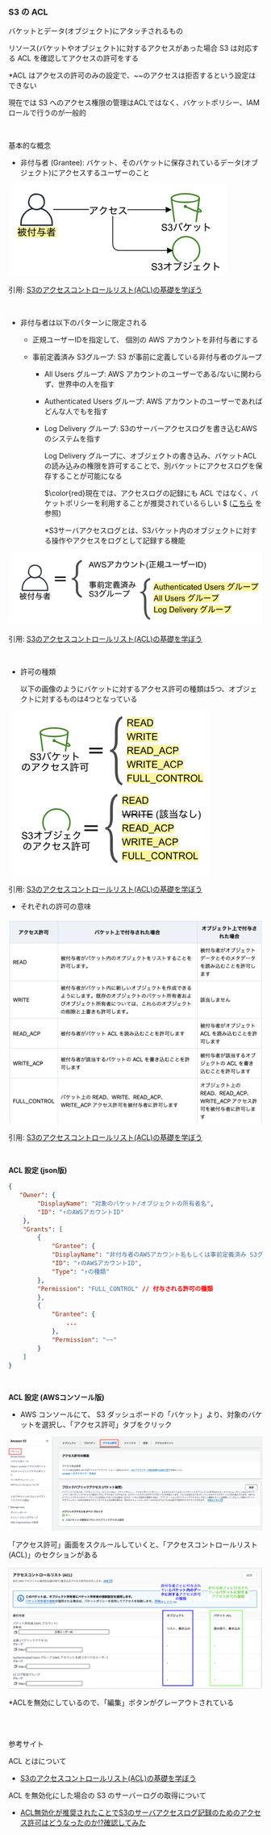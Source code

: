 ### S3 の ACL

バケットとデータ(オブジェクト)にアタッチされるもの

リソース(バケットやオブジェクト)に対するアクセスがあった場合 S3 は対応する ACL を確認してアクセスの許可をする

*ACL はアクセスの許可のみの設定で、~~のアクセスは拒否するという設定はできない

現在では S3 へのアクセス権限の管理はACLではなく、バケットポリシー、IAM ロールで行うのが一般的

<br>

基本的な概念

- 非付与者 (Grantee): バケット、そのバケットに保存されているデータ(オブジェクト)にアクセスするユーザーのこと

<img src="./img/S3-ACL_1.png" />

引用: [S3のアクセスコントロールリスト(ACL)の基礎を学ぼう](https://dev.classmethod.jp/articles/amazon-s3-acl-basics/)

<br>

- 非付与者は以下のパターンに限定される

    - 正規ユーザーIDを指定して、 個別の AWS アカウントを非付与者にする

    - 事前定義済み S3グループ: S3 が事前に定義している非付与者のグループ
    
        - All Users グループ: AWS アカウントのユーザーである/ないに関わらず、世界中の人を指す

        - Authenticated Users グループ: AWS アカウントのユーザーであればどんな人でもを指す

        - Log Delivery グループ: S3のサーバーアクセスログを書き込むAWSのシステムを指す

            Log Delivery グループに、オブジェクトの書き込み、バケットACLの読み込みの権限を許可することで、別バケットにアクセスログを保存することが可能になる

            $\color{red}現在では、アクセスログの記録にも ACL ではなく、バケットポリシーを利用することが推奨されているらしい
            $ ([こちら](https://dev.classmethod.jp/articles/s3-server-access-logging-using-bucket-policy-not-using-acl/) を参照)

            *S3サーバアクセスログとは、S3バケット内のオブジェクトに対する操作やアクセスをログとして記録する機能

<img src="./img/S3-ACL_2.png" />

引用: [S3のアクセスコントロールリスト(ACL)の基礎を学ぼう](https://dev.classmethod.jp/articles/amazon-s3-acl-basics/)

<br>

- 許可の種類

    以下の画像のようにバケットに対するアクセス許可の種類は5つ、オブジェクトに対するものは4つとなっている

<img src="./img/S3-ACL_3.png" />

引用: [S3のアクセスコントロールリスト(ACL)の基礎を学ぼう](https://dev.classmethod.jp/articles/amazon-s3-acl-basics/)

- それぞれの許可の意味

<img src="./img/S3-ACL_4.png" />

引用: [S3のアクセスコントロールリスト(ACL)の基礎を学ぼう](https://dev.classmethod.jp/articles/amazon-s3-acl-basics/)

<br>

**ACL 設定 (json版)**

```json
{
   "Owner": {
        "DisplayName": "対象のバケット/オブジェクトの所有者名",
        "ID": "↑のAWSアカウントID"
    },
    "Grants": [
        {
            "Grantee": {
            "DisplayName": "非付与者のAWSアカウント名もしくは事前定義済み S3グループ",
            "ID": "↑のAWSアカウントID",
            "Type": "↑の種類"
        },
        "Permission": "FULL_CONTROL" // 付与される許可の種類 
        },
        {
            "Grantee": {
                ...
            },
            "Permission": "~~"
        }
    ]
}
```

<br>

**ACL 設定 (AWSコンソール版)**

- AWS コンソールにて、 S3 ダッシュボードの「バケット」より、対象のバケットを選択し、「アクセス許可」タブをクリック

<img src="./img/S3-ACL_5.png" />

<br>

「アクセス許可」画面をスクルールしていくと、「アクセスコントロールリスト(ACL)」のセクションがある

<img src="./img/S3-ACL_6.png" />

*ACLを無効にしているので、「編集」ボタンがグレーアウトされている

<br>
<br>

参考サイト

ACL とはについて
- [S3のアクセスコントロールリスト(ACL)の基礎を学ぼう](https://dev.classmethod.jp/articles/amazon-s3-acl-basics/)

ACL を無効化にした場合の S3 のサーバーログの取得について
- [ACL無効化が推奨されたことでS3のサーバアクセスログ記録のためのアクセス許可はどうなったのか!?確認してみた](https://dev.classmethod.jp/articles/s3-server-access-logging-using-bucket-policy-not-using-acl/)
